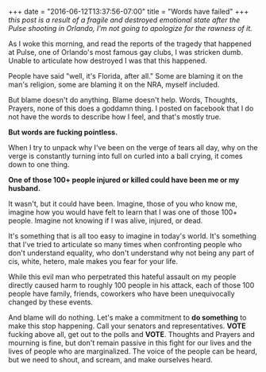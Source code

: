+++
date = "2016-06-12T13:37:56-07:00"
title = "Words have failed"
+++
*this post is a result of a fragile and destroyed emotional state after the Pulse shooting in Orlando, I'm not going to apologize for the rawness of it.*

As I woke this morning, and read the reports of the tragedy that happened at Pulse, one of Orlando's most famous gay clubs, I was stricken dumb.  Unable to articulate how destroyed I was that this happened.

People have said "well, it's Florida, after all."  Some are blaming it on the man's religion, some are blaming it on the NRA, myself included.

But blame doesn't do anything.  Blame doesn't help.  Words, Thoughts, Prayers, none of this does a goddamn thing.  I posted on facebook that I do not have the words to describe how I feel, and that's mostly true.

**But words are fucking pointless.**

When I try to unpack why I've been on the verge of tears all day, why on the verge is constantly turning into full on curled into a ball crying, it comes down to one thing.

**One of those 100+ people injured or killed could have been me or my husband.**

It wasn't, but it could have been.  Imagine, those of you who know me, imagine how you would have felt to learn that I was one of those 100+ people.  Imagine not knowing if I was alive, injured, or dead.

It's something that is all too easy to imagine in today's world.  It's something that  I've tried to articulate so many times when confronting people who don't understand equality, who don't understand why not being any part of cis, white, hetero, male makes you fear for your life.

While this evil man who perpetrated this hateful assault on my people directly caused harm to roughly 100 people in his attack, each of those 100 people have family, friends, coworkers who have been unequivocally changed by these events.

And blame will do nothing.  Let's make a commitment to **do something** to make this stop happening.  Call your senators and representatives.  **VOTE** fucking above all, get out to the polls and  **VOTE**.   Thoughts and Prayers and mourning is fine, but don't remain passive in this fight for our lives and the lives of people who are marginalized.  The voice of the people can be heard, but we need to shout, and scream, and make ourselves heard.